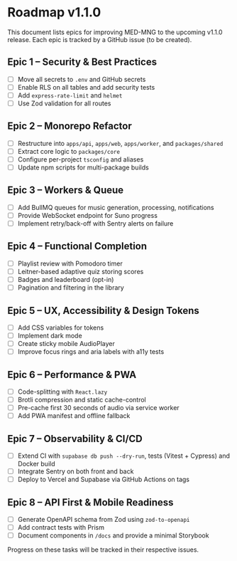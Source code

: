 # Roadmap v1.1.0

This document lists epics for improving MED-MNG to the upcoming v1.1.0 release.
Each epic is tracked by a GitHub issue (to be created).

## Epic 1 – Security & Best Practices
- [ ] Move all secrets to `.env` and GitHub secrets
- [ ] Enable RLS on all tables and add security tests
- [ ] Add `express-rate-limit` and `helmet`
- [ ] Use Zod validation for all routes

## Epic 2 – Monorepo Refactor
- [ ] Restructure into `apps/api`, `apps/web`, `apps/worker`, and `packages/shared`
- [ ] Extract core logic to `packages/core`
- [ ] Configure per-project `tsconfig` and aliases
- [ ] Update npm scripts for multi-package builds

## Epic 3 – Workers & Queue
- [ ] Add BullMQ queues for music generation, processing, notifications
- [ ] Provide WebSocket endpoint for Suno progress
- [ ] Implement retry/back-off with Sentry alerts on failure

## Epic 4 – Functional Completion
- [ ] Playlist review with Pomodoro timer
- [ ] Leitner-based adaptive quiz storing scores
- [ ] Badges and leaderboard (opt-in)
- [ ] Pagination and filtering in the library

## Epic 5 – UX, Accessibility & Design Tokens
- [ ] Add CSS variables for tokens
- [ ] Implement dark mode
- [ ] Create sticky mobile AudioPlayer
- [ ] Improve focus rings and aria labels with a11y tests

## Epic 6 – Performance & PWA
- [ ] Code-splitting with `React.lazy`
- [ ] Brotli compression and static cache-control
- [ ] Pre-cache first 30 seconds of audio via service worker
- [ ] Add PWA manifest and offline fallback

## Epic 7 – Observability & CI/CD
- [ ] Extend CI with `supabase db push --dry-run`, tests (Vitest + Cypress) and Docker build
- [ ] Integrate Sentry on both front and back
- [ ] Deploy to Vercel and Supabase via GitHub Actions on tags

## Epic 8 – API First & Mobile Readiness
- [ ] Generate OpenAPI schema from Zod using `zod-to-openapi`
- [ ] Add contract tests with Prism
- [ ] Document components in `/docs` and provide a minimal Storybook

Progress on these tasks will be tracked in their respective issues.
